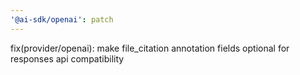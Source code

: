 ```yaml
---
'@ai-sdk/openai': patch
---
```


fix(provider/openai): make file_citation annotation fields optional for responses api compatibility

